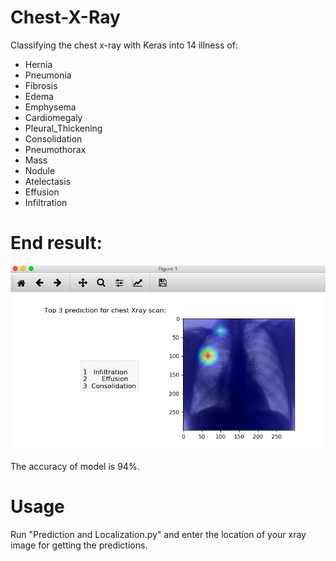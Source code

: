 # Chest-X-Ray
Classifying the chest x-ray with Keras into 14 illness of:
- Hernia 
- Pneumonia
- Fibrosis
- Edema
- Emphysema
- Cardiomegaly
- Pleural_Thickening
- Consolidation
- Pneumothorax
- Mass
- Nodule
- Atelectasis
- Effusion
- Infiltration

# End result:

<img src="./result.png" aligh="right">


The accuracy of model is 94%.

# Usage
Run "Prediction and Localization.py" and enter the location of your xray image for getting the predictions.
 
